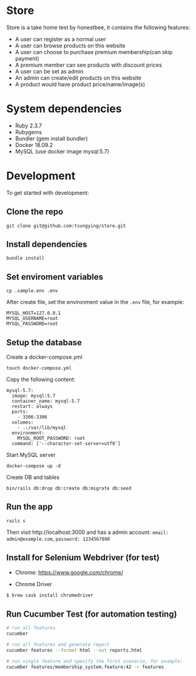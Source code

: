 # Store

Store is a take home test by honestbee, it contains the following features:
* A user can register as a normal user
* A user can browse products on this website
* A user can choose to purchase premium membership(can skip payment)
* A premium member can see products with discount prices
* A user can be set as admin
* An admin can create/edit products on this website
* A product would have product price/name/image(s)

# System dependencies
  * Ruby 2.3.7
  * Rubygems
  * Bundler (gem install bundler)
  * Docker 18.09.2
  * MySQL (use docker image mysql:5.7)

# Development
To get started with development:

## Clone the repo
```
git clone git@github.com:tsungying/store.git
```

## Install dependencies
```
bundle install
```

## Set enviroment variables
```
cp .sample.env .env
```
After create file, set the environment value in the `.env` file, for example:
```
MYSQL_HOST=127.0.0.1
MYSQL_USERNAME=root
MYSQL_PASSWORD=root
```

## Setup the database

Create a docker-compose.yml
```
touch docker-compose.yml
```

Copy the following content:
```
mysql-5.7:
  image: mysql:5.7
  container_name: mysql-5.7
  restart: always
  ports:
    - 3306:3306
  volumes:
    - .:/var/lib/mysql
  environment:
    MYSQL_ROOT_PASSWORD: root
  command: ['--character-set-server=utf8']
```

Start MySQL server
```
docker-compose up -d
```

Create DB and tables
```
bin/rails db:drop db:create db:migrate db:seed
```

## Run the app
```
rails s
```
Then visit http://localhost:3000 and has a admin account: `email: admin@example.com`, `password: 1234567890`

## Install for Selenium Webdriver (for test)

- Chrome: https://www.google.com/chrome/

- Chrome Driver

``` sh
$ brew cask install chromedriver
```

## Run Cucumber Test (for automation testing)

``` sh
# run all features
cucumber

# run all features and generate report
cucumber features --format html --out reports.html

# run single feature and specify the first scenario, for example:
cucumber features/membership_system.feature:42 -r features
```
